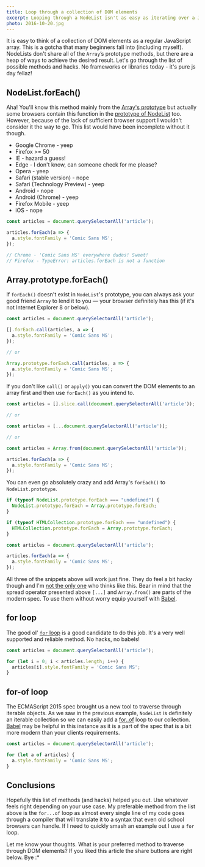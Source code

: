 ```yaml
---
title: Loop through a collection of DOM elements
excerpt: Looping through a NodeList isn't as easy as iterating over a JavaScript array. In this article I am going to cover the possible methods (and hacks) to do it.
photo: 2016-10-20.jpg
---
```


It is easy to think of a collection of DOM elements as a regular JavaScript array. This is a gotcha that many beginners fall into (including myself). NodeLists don't share all of the `Array`’s prototype methods, but there are a heap of ways to achieve the desired result. Let's go through the list of possible methods and hacks. No frameworks or libraries today - it's pure js day fellaz!

## NodeList.forEach()

Aha! You'll know this method mainly from the [Array's prototype](https://developer.mozilla.org/en-US/docs/Web/JavaScript/Reference/Global_Objects/Array/forEach) but actually some browsers contain this function in the [prototype of NodeList](https://developer.mozilla.org/en-US/docs/Web/API/NodeList/forEach) too. However, because of the lack of sufficient browser support I wouldn't consider it the way to go. This list would have been incomplete without it though.

- Google Chrome - yeep
- Firefox >= 50
- IE - hazard a guess!
- Edge - I don't know, can someone check for me please?
- Opera - yeep
- Safari (stable version) - nope
- Safari (Technology Preview) - yeep
- Android - nope
- Android (Chrome) - yeep
- Firefox Mobile - yeep
- iOS - nope

```js
const articles = document.querySelectorAll('article');

articles.forEach(a => {
  a.style.fontFamily = 'Comic Sans MS';
});

// Chrome - 'Comic Sans MS' everywhere dudes! Sweet!
// Firefox - TypeError: articles.forEach is not a function
```

## Array.prototype.forEach()

If `forEach()` doesn't exist in `NodeList`'s prototype, you can always ask your good friend `Array` to lend it to you — your browser definitely has this (if it's not Internet Explorer 8 or below).

```js
const articles = document.querySelectorAll('article');

[].forEach.call(articles, a => {
  a.style.fontFamily = 'Comic Sans MS';
});

// or

Array.prototype.forEach.call(articles, a => {
  a.style.fontFamily = 'Comic Sans MS';
});
```

If you don't like `call()` or `apply()` you can convert the DOM elements to an array first and then use `forEach()` as you intend to.

```js
const articles = [].slice.call(document.querySelectorAll('article'));

// or

const articles = [...document.querySelectorAll('article')];

// or

const articles = Array.from(document.querySelectorAll('article'));

articles.forEach(a => {
  a.style.fontFamily = 'Comic Sans MS';
});
```

You can even go absolutely crazy and add Array's `forEach()` to `NodeList.prototype`.

```js
if (typeof NodeList.prototype.forEach === "undefined") {
  NodeList.prototype.forEach = Array.prototype.forEach;
}

if (typeof HTMLCollection.prototype.forEach === "undefined") {
  HTMLCollection.prototype.forEach = Array.prototype.forEach;
}

const articles = document.querySelectorAll('article');

articles.forEach(a => {
  a.style.fontFamily = 'Comic Sans MS';
});
```

All three of the snippets above will work just fine. They do feel a bit hacky though and I'm [not the only one](https://toddmotto.com/ditch-the-array-foreach-call-nodelist-hack/) who thinks like this. Bear in mind that the spread operator presented above `[...]` and `Array.from()` are parts of the modern spec. To use them without worry equip yourself with [Babel](https://pawelgrzybek.com/use-modern-javascript-today-with-babel/).

## for loop

The good ol' [`for` loop](https://developer.mozilla.org/en-US/docs/Web/JavaScript/Reference/Statements/for) is a good candidate to do this job. It's a very well supported and reliable method. No hacks, no babels!

```js
const articles = document.querySelectorAll('article');

for (let i = 0; i < articles.length; i++) {
  articles[i].style.fontFamily = 'Comic Sans MS';
}
```

## for-of loop

The ECMAScript 2015 spec brought us a new tool to traverse through iterable objects. As we saw in the previous example, `NodeList` is definitely an iterable collection so we can easily add a [for..of](https://developer.mozilla.org/en-US/docs/Web/JavaScript/Reference/Statements/for...of) loop to our collection. [Babel](https://pawelgrzybek.com/use-modern-javascript-today-with-babel/) may be helpful in this instance as it is a part of the spec that is a bit more modern than your clients requirements.

```js
const articles = document.querySelectorAll('article');

for (let a of articles) {
  a.style.fontFamily = 'Comic Sans MS';
}
```

## Conclusions

Hopefully this list of methods (and hacks) helped you out. Use whatever feels right depending on your use case. My preferable method from the list above is the `for...of` loop as almost every single line of my code goes through a compiler that will translate it to a syntax that even old school browsers can handle. If I need to quickly smash an example out I use a `for` loop.

Let me know your thoughts. What is your preferred method to traverse through DOM elements? If you liked this article the share buttons are right below. Bye :*
